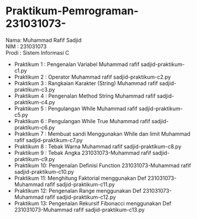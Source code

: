 # Praktikum-Pemrograman-231031073-
<div> Nama: Muhammad Rafif Sadjid </div>
<div> NIM : 231031073 </div>
<div> Prodi : Sistem Informasi C </div>

* Praktikum 1 : Pengenalan Variabel Muhammad rafif sadjid-praktikum-c1.py
* Praktikum 2 : Operator Muhammad rafif sadjid-praktikum-c2.py
* Praktikum 3 : Rangkaian Karakter (String) Muhammad rafif sadjid-praktikum-c3.py
* Praktikum 4 : Pengenalan Method String Muhammad rafif sadjid-praktikum-c4.py
* Praktikum 5 : Pengulangan While Muhammad rafif sadjid-praktikum-c5.py
* Praktikum 6 : Pengulangan While True Muhammad rafif sadjid-praktikum-c6.py
* Praktikum 7 : Membuat sandi Menggunakan While dan limit Muhammad rafif sadjid-praktikum-c7.py
* Praktikum 8 : Tebak Warna Muhammad rafif sadjid-praktikum-c8.py
* Praktikum 9 : Tebak Angka 231031073-Muhammad rafif sadjid-praktikum-c9.py
* Praktikum 10: Pengenalan Definisi Function 231031073-Muhammad rafif sadjid-praktikum-c10.py
* Praktikum 11: Menghitung Faktorial menggunakan Def 231031073-Muhammad rafif sadjid-praktikum-c11.py
* Praktikum 12: Pengenalan Range menggunakan Def 231031073-Muhammad rafif sadjid-praktikum-c12.py
* Praktikum 13: Pengenalan Rekursif Fibonacci menggunakan Def 231031073-Muhammad rafif sadjid-praktikum-c13.py
